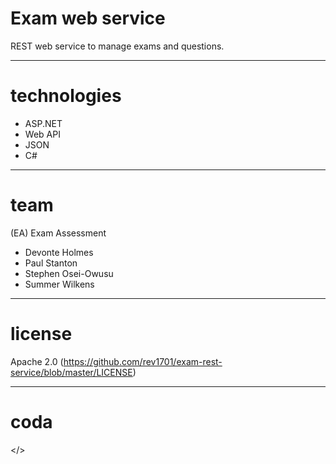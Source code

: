 # Exam web service
REST web service to manage exams and questions.


---
# technologies
- ASP.NET
- Web API
- JSON
- C#


---
# team
(EA) Exam Assessment
- Devonte Holmes
- Paul Stanton
- Stephen Osei-Owusu
- Summer Wilkens


---
# license
Apache 2.0 (https://github.com/rev1701/exam-rest-service/blob/master/LICENSE)


---
# coda
</>
